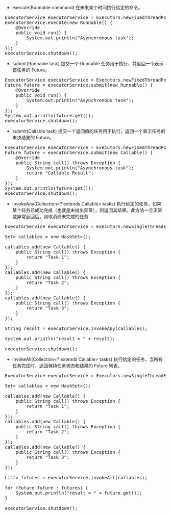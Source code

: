 

- execute(Runnable command) 在未来某个时间执行给定的命令。

<pre>
ExecutorService executorService = Executors.newFixedThreadPool(10);
executorService.execute(new Runnable() {
    @Override
    public void run() {
        System.out.println("Asynchronous task");
    }
});
executorService.shutdown();
</pre>

- submit(Runnable task) 提交一个 Runnable 任务用于执行，并返回一个表示该任务的 Future。

<pre>
ExecutorService executorService = Executors.newFixedThreadPool(10);
Future future = executorService.submit(new Runnable() {
    @Override
    public void run() {
        System.out.println("Asynchronous task");
    }
});
System.out.println(future.get());
executorService.shutdown();
</pre>

-  submit(Callable<T> task) 提交一个返回值的任务用于执行，返回一个表示任务的未决结果的 Future。

<pre>
ExecutorService executorService = Executors.newFixedThreadPool(10);
Future<String> future = executorService.submit(new Callable<String>() {
    @Override
    public String call() throws Exception {
        System.out.println("Asynchronous task");
        return "Callable Result";
    }
});
System.out.println(future.get());
executorService.shutdown();
</pre>

- invokeAny(Collection<? extends Callable<T>> tasks)  执行给定的任务，如果某个任务已成功完成（也就是未抛出异常），则返回其结果。此方法一旦正常或异常返回后，则取消尚未完成的任务

<pre>
ExecutorService executorService = Executors.newSingleThreadExecutor();

Set<Callable<String>> callables = new HashSet<Callable<String>>();

callables.add(new Callable<String>() {
    public String call() throws Exception {
        return "Task 1";
    }
});
callables.add(new Callable<String>() {
    public String call() throws Exception {
        return "Task 2";
    }
});
callables.add(new Callable<String>() {
    public String call() throws Exception {
        return "Task 3";
    }
});

String result = executorService.invokeAny(callables);

System.out.println("result = " + result);

executorService.shutdown();
</pre>

- invokeAll(Collection<? extends Callable<T>> tasks)  执行给定的任务，当所有任务完成时，返回保持任务状态和结果的 Future 列表。

<pre>
ExecutorService executorService = Executors.newSingleThreadExecutor();

Set<Callable<String>> callables = new HashSet<Callable<String>>();

callables.add(new Callable<String>() {
    public String call() throws Exception {
        return "Task 1";
    }
});
callables.add(new Callable<String>() {
    public String call() throws Exception {
        return "Task 2";
    }
});
callables.add(new Callable<String>() {
    public String call() throws Exception {
        return "Task 3";
    }
});

List<Future<String>> futures = executorService.invokeAll(callables);

for (Future<String> future : futures) {
    System.out.println("result = " + future.get());
}

executorService.shutdown();
</pre>